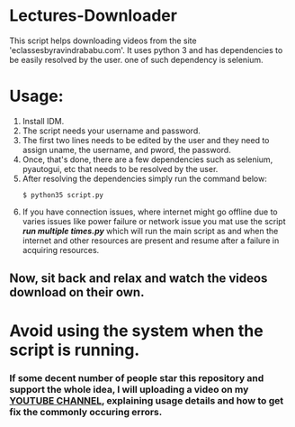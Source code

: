 # Lectures-Downloader
This script helps downloading videos from the site 'eclassesbyravindrababu.com'.
It uses python 3 and has dependencies to be easily resolved by the user. one of such dependency is selenium.

# Usage:
1. Install IDM.
1. The script needs your username and password.
1. The first two lines needs to be edited by the user and they need to assign uname, the username, and pword, the password.
1. Once, that's done, there are a few dependencies such as selenium, pyautogui, etc that needs to be resolved by the user.
1. After resolving the dependencies simply run the command below:
   ```
   $ python35 script.py
   ```
1. If you have connection issues, where internet might go offline due to varies issues like power failure or network issue you mat use the script ***run multiple times.py*** which will run the main script as and when the internet and other resources are present and resume after a failure in acquiring resources.

## Now, sit back and relax and watch the videos download on their own.
# Avoid using the system  when the script is running.

### If some decent number of people star this repository and support the whole idea, I will uploading a video on my [YOUTUBE CHANNEL](https://www.youtube.com/channel/UCU8Kpue_IKfiIJeLSzUo5UQ), explaining usage details and how to get fix the commonly occuring errors.
